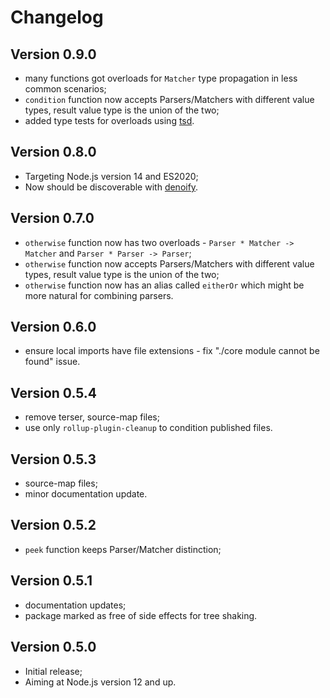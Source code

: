 # Changelog

## Version 0.9.0

- many functions got overloads for `Matcher` type propagation in less common scenarios;
- `condition` function now accepts Parsers/Matchers with different value types, result value type is the union of the two;
- added type tests for overloads using [tsd](https://github.com/SamVerschueren/tsd).

## Version 0.8.0

- Targeting Node.js version 14 and ES2020;
- Now should be discoverable with [denoify](https://github.com/garronej/denoify).

## Version 0.7.0

- `otherwise` function now has two overloads - `Parser * Matcher -> Matcher` and `Parser * Parser -> Parser`;
- `otherwise` function now accepts Parsers/Matchers with different value types, result value type is the union of the two;
- `otherwise` function now has an alias called `eitherOr` which might be more natural for combining parsers.

## Version 0.6.0

- ensure local imports have file extensions - fix "./core module cannot be found" issue.

## Version 0.5.4

- remove terser, source-map files;
- use only `rollup-plugin-cleanup` to condition published files.

## Version 0.5.3

- source-map files;
- minor documentation update.

## Version 0.5.2

- `peek` function keeps Parser/Matcher distinction;

## Version 0.5.1

- documentation updates;
- package marked as free of side effects for tree shaking.

## Version 0.5.0

- Initial release;
- Aiming at Node.js version 12 and up.

